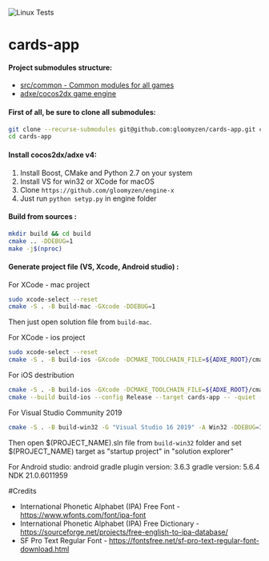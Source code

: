 ![Linux Tests](https://github.com/gloomyzen/cards-app/workflows/Linux%20Tests/badge.svg?branch=master)
# cards-app

#### Project submodules structure:

- [src/common - Common modules for all games](https://github.com/gloomyzen/cocos2d-common)
- [adxe/cocos2dx game engine](https://github.com/gloomyzen/engine-x)

#### First of all, be sure to clone all submodules:
```bash
git clone --recurse-submodules git@github.com:gloomyzen/cards-app.git cards-app 
cd cards-app
```

#### Install cocos2dx/adxe v4:
1. Install Boost, CMake and Python 2.7 on your system
2. Install VS for win32 or XCode for macOS
3. Clone `https://github.com/gloomyzen/engine-x`
4. Just run `python setyp.py` in engine folder

#### Build from sources :
```bash
mkdir build && cd build
cmake .. -DDEBUG=1
make -j$(nproc)
```

#### Generate project file (VS, Xcode, Android studio) :

For XCode - mac project
```bash
sudo xcode-select --reset
cmake -S . -B build-mac -GXcode -DDEBUG=1
```
Then just open solution file from `build-mac`.

For XCode - ios project
```bash
sudo xcode-select --reset
cmake -S . -B build-ios -GXcode -DCMAKE_TOOLCHAIN_FILE=${ADXE_ROOT}/cmake/ios.mini.cmake -DCMAKE_SYSTEM_NAME=iOS -DCMAKE_OSX_SYSROOT=iphoneos
```

For iOS destribution
```bash
cmake -S . -B build-ios -GXcode -DCMAKE_TOOLCHAIN_FILE=${ADXE_ROOT}/cmake/ios.mini.cmake 
cmake --build build-ios --config Release --target cards-app -- -quiet -jobs 16
```

For Visual Studio Community 2019
```bash
cmake -S . -B build-win32 -G "Visual Studio 16 2019" -A Win32 -DDEBUG=1
```
Then open $(PROJECT_NAME).sln file from `build-win32` folder and set $(PROJECT_NAME) target as "startup project" in "solution explorer"

For Android studio:
android gradle plugin version: 3.6.3
gradle version: 5.6.4
NDK 21.0.6011959


#Credits
- International Phonetic Alphabet (IPA) Free Font - https://www.wfonts.com/font/ipa-font
- International Phonetic Alphabet (IPA) Free Dictionary - https://sourceforge.net/projects/free-english-to-ipa-database/
- SF Pro Text Regular Font - https://fontsfree.net/sf-pro-text-regular-font-download.html